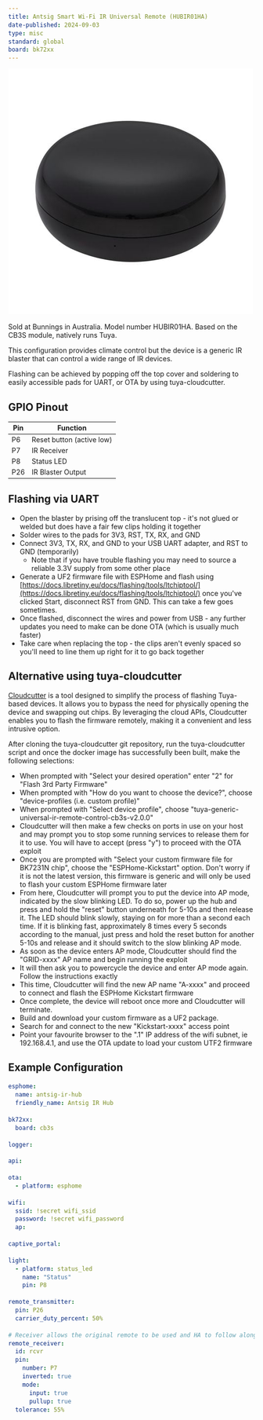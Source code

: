 ```yaml
---
title: Antsig Smart Wi-Fi IR Universal Remote (HUBIR01HA)
date-published: 2024-09-03
type: misc
standard: global
board: bk72xx
---
```


![Product Image](Antsig-Grid-Connect-Smart-IR-Universal-Remote.jpg "Product Image")

Sold at Bunnings in Australia. Model number HUBIR01HA. Based on the CB3S module, natively runs Tuya.

This configuration provides climate control but the device is a generic IR blaster that can control a wide range of IR
devices.

Flashing can be achieved by popping off the top cover and soldering to easily accessible pads for UART, or OTA by using
tuya-cloudcutter.

## GPIO Pinout

| Pin | Function                  |
| --- | ------------------------- |
| P6  | Reset button (active low) |
| P7  | IR Receiver               |
| P8  | Status LED                |
| P26 | IR Blaster Output         |

## Flashing via UART

- Open the blaster by prising off the translucent top - it's not glued or welded but does have a fair few clips holding
  it together
- Solder wires to the pads for 3V3, RST, TX, RX, and GND
- Connect 3V3, TX, RX, and GND to your USB UART adapter, and RST to GND (temporarily)
  - Note that if you have trouble flashing you may need to source a reliable 3.3V supply from some other place
- Generate a UF2 firmware file with ESPHome and flash using
  [https://docs.libretiny.eu/docs/flashing/tools/ltchiptool/](https://docs.libretiny.eu/docs/flashing/tools/ltchiptool/)
  once you've clicked Start, disconnect RST from GND. This can take a few goes sometimes.
- Once flashed, disconnect the wires and power from USB - any further updates you need to make can be done OTA (which is
  usually much faster)
- Take care when replacing the top - the clips aren't evenly spaced so you'll need to line them up right for it to go
  back together

## Alternative using tuya-cloudcutter

[Cloudcutter](https://github.com/tuya-cloudcutter/tuya-cloudcutter) is a tool designed to simplify the process of
flashing Tuya-based devices. It allows you to bypass the need for physically opening the device and swapping out chips.
By leveraging the cloud APIs, Cloudcutter enables you to flash the firmware remotely, making it a convenient and less
intrusive option.

After cloning the tuya-cloudcutter git repository, run the tuya-cloudcutter script and once the docker image has
successfully been built, make the following selections:

- When prompted with "Select your desired operation" enter "2" for "Flash 3rd Party Firmware"
- When prompted with "How do you want to choose the device?", choose "device-profiles (i.e. custom profile)"
- When prompted with "Select device profile", choose "tuya-generic-universal-ir-remote-control-cb3s-v2.0.0"
- Cloudcutter will then make a few checks on ports in use on your host and may prompt you to stop some running services
  to release them for it to use. You will have to accept (press "y") to proceed with the OTA exploit
- Once you are prompted with "Select your custom firmware file for BK7231N chip", choose the "ESPHome-Kickstart" option.
  Don't worry if it is not the latest version, this firmware is generic and will only be used to flash your custom
  ESPHome firmware later
- From here, Cloudcutter will prompt you to put the device into AP mode, indicated by the slow blinking LED. To do so,
  power up the hub and press and hold the "reset" button underneath for 5-10s and then release it. The LED should blink
  slowly, staying on for more than a second each time. If it is blinking fast, approximately 8 times every 5 seconds
  according to the manual, just press and hold the reset button for another 5-10s and release and it should switch to
  the slow blinking AP mode.
- As soon as the device enters AP mode, Cloudcutter should find the "GRID-xxxx" AP name and begin running the exploit
- It will then ask you to powercycle the device and enter AP mode again. Follow the instructions exactly
- This time, Cloudcutter will find the new AP name "A-xxxx" and proceed to connect and flash the ESPHome Kickstart
  firmware
- Once complete, the device will reboot once more and Cloudcutter will terminate.
- Build and download your custom firmware as a UF2 package.
- Search for and connect to the new "Kickstart-xxxx" access point
- Point your favourite browser to the ".1" IP address of the wifi subnet, ie 192.168.4.1, and use the OTA update to load
  your custom UTF2 firmware

## Example Configuration

```yaml
esphome:
  name: antsig-ir-hub
  friendly_name: Antsig IR Hub

bk72xx:
  board: cb3s

logger:

api:

ota:
  - platform: esphome

wifi:
  ssid: !secret wifi_ssid
  password: !secret wifi_password
  ap:

captive_portal:

light:
  - platform: status_led
    name: "Status"
    pin: P8

remote_transmitter:
  pin: P26
  carrier_duty_percent: 50%

# Receiver allows the original remote to be used and HA to follow along
remote_receiver:
  id: rcvr
  pin:
    number: P7
    inverted: true
    mode:
      input: true
      pullup: true
  tolerance: 55%
```
